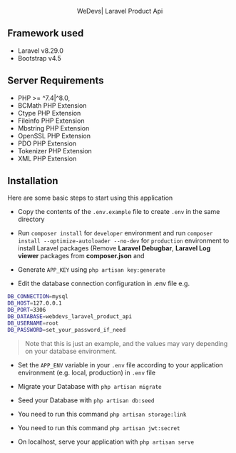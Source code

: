<p align="center">
WeDevs| Laravel Product Api
</p>

## Framework used

- Laravel v8.29.0
- Bootstrap v4.5

## Server Requirements

- PHP >= ^7.4|^8.0,
- BCMath PHP Extension
- Ctype PHP Extension
- Fileinfo PHP Extension
- Mbstring PHP Extension
- OpenSSL PHP Extension
- PDO PHP Extension
- Tokenizer PHP Extension
- XML PHP Extension

## Installation
Here are some basic steps to start using this application

- Copy the contents of the `.env.example` file to create `.env` in the same directory

- Run `composer install` for `developer` environment and run `composer install --optimize-autoloader --no-dev` for `production` environment to install Laravel packages (Remove **Laravel Debugbar**, **Laravel Log viewer** packages from **composer.json** and

- Generate `APP_KEY` using `php artisan key:generate`

- Edit the database connection configuration in .env file e.g.

```sh
DB_CONNECTION=mysql
DB_HOST=127.0.0.1
DB_PORT=3306
DB_DATABASE=webdevs_laravel_product_api
DB_USERNAME=root
DB_PASSWORD=set_your_password_if_need
```

> Note that this is just an example, and the values may vary depending on your database environment.

- Set the `APP_ENV` variable in your `.env` file according to your application environment (e.g. local, production) in `.env` file

- Migrate your Database with `php artisan migrate`

- Seed your Database with `php artisan db:seed`
- You need to run this command `php artisan storage:link`
- You need to run this command `php artisan jwt:secret`

- On localhost, serve your application with `php artisan serve`
